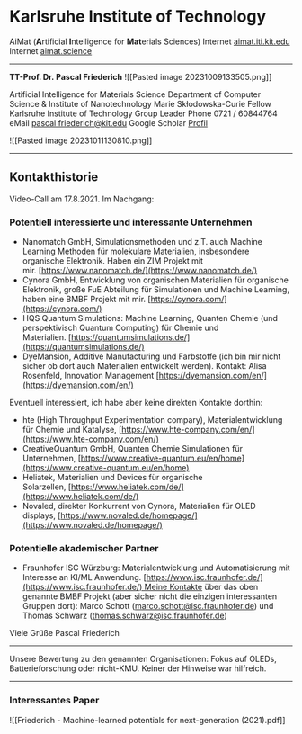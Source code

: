 # Karlsruhe Institute of Technology

AiMat (**A**rtificial **I**ntelligence for **Mat**erials Sciences)
Internet [aimat.iti.kit.edu](https://aimat.iti.kit.edu/)
Internet [aimat.science](https://aimat.science)

---

**TT-Prof. Dr. Pascal Friederich**
![[Pasted image 20231009133505.png]]

Artificial Intelligence for Materials Science
Department of Computer Science & Institute of Nanotechnology
Marie Skłodowska-Curie Fellow
Karlsruhe Institute of Technology
Group Leader
Phone 0721 / 60844764
eMail [pascal friederich@kit.edu](mailto:pascal.friederich@kit.edu)
Google Scholar [Profil](https://scholar.google.de/citations?user=3B5h6u0AAAAJ&hl=de)

![[Pasted image 20231011130810.png]]

---

## Kontakthistorie
Video-Call am 17.8.2021. Im Nachgang:

### Potentiell interessierte und interessante Unternehmen

* Nanomatch GmbH, Simulationsmethoden und z.T. auch Machine Learning Methoden für molekulare Materialien, insbesondere organische Elektronik. Haben ein ZIM Projekt mit mir. [https://www.nanomatch.de/](https://www.nanomatch.de/)
* Cynora GmbH, Entwicklung von organischen Materialien für organische Elektronik, große FuE Abteilung für Simulationen und Machine Learning, haben eine BMBF Projekt mit mir. [https://cynora.com/](https://cynora.com/)
* HQS Quantum Simulations: Machine Learning, Quanten Chemie (und perspektivisch Quantum Computing) für Chemie und Materialien. [https://quantumsimulations.de/](https://quantumsimulations.de/)
* DyeMansion, Additive Manufacturing und Farbstoffe (ich bin mir nicht sicher ob dort auch Materialien entwickelt werden). Kontakt: Alisa Rosenfeld, Innovation Management [https://dyemansion.com/en/](https://dyemansion.com/en/)

Eventuell interessiert, ich habe aber keine direkten Kontakte dorthin:

* hte (High Throughput Experimentation compary), Materialentwicklung für Chemie und Katalyse, [https://www.hte-company.com/en/](https://www.hte-company.com/en/)
* CreativeQuantum GmbH, Quanten Chemie Simulationen für Unternehmen, [https://www.creative-quantum.eu/en/home](https://www.creative-quantum.eu/en/home)
* Heliatek, Materialien und Devices für organische Solarzellen, [https://www.heliatek.com/de/](https://www.heliatek.com/de/)
* Novaled, direkter Konkurrent von Cynora, Materialien für OLED displays, [https://www.novaled.de/homepage/](https://www.novaled.de/homepage/)

### Potentielle akademischer Partner

* Fraunhofer ISC Würzburg: Materialentwicklung und Automatisierung mit Interesse an KI/ML Anwendung. [https://www.isc.fraunhofer.de/](https://www.isc.fraunhofer.de/) Meine Kontakte über das oben genannte BMBF Projekt (aber sicher nicht die einzigen interessanten Gruppen dort): 
  Marco Schott ([marco.schott@isc.fraunhofer.de](mailto:marco.schott@isc.fraunhofer.de)) und 
  Thomas Schwarz ([thomas.schwarz@isc.fraunhofer.de](mailto:thomas.schwarz@isc.fraunhofer.de))

Viele Grüße
Pascal Friederich

---

Unsere Bewertung zu den genannten Organisationen: Fokus auf OLEDs, Batterieforschung oder nicht-KMU. Keiner der Hinweise war hilfreich.

---
### Interessantes Paper

![[Friederich - Machine-learned potentials for next-generation (2021).pdf]]